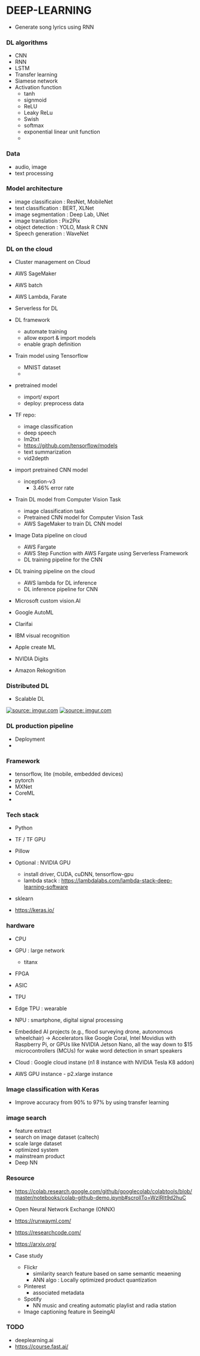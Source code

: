 # DEEP-LEARNING
- Generate song lyrics using RNN 

### DL algorithms
- CNN 
- RNN 
- LSTM
- Transfer learning 
- Siamese network
- Activation function 
    - tanh 
    - signmoid 
    - ReLU
    - Leaky ReLu 
    - Swish 
    - softmax 
    - exponential linear unit function 
    - 


### Data 
- audio, image 
- text processing 


### Model architecture 
- image classificaion : ResNet, MobileNet
- text classification : BERT, XLNet
- image segmentation : Deep Lab, UNet
- image translation : Pix2Pix
- object detection : YOLO, Mask R CNN 
- Speech generation : WaveNet 


### DL on the cloud 
- Cluster management on Cloud 

- AWS SageMaker 
- AWS batch 
- AWS Lambda, Farate 

- Serverless for DL 

- DL framework 
    - automate training
    - allow export & import models 
    - enable graph definition 

- Train model using Tensorflow 
    - MNIST dataset
    - 
- pretrained model 
    - import/ export 
    - deploy: preprocess data 
- TF repo: 
    - image classification
    - deep speech 
    - lm2txt
    - https://github.com/tensorflow/models
    - text summarization 
    - vid2depth
- import pretrained CNN model 
    - inception-v3 
        - 3.46% error rate 



- Train DL model from Computer Vision Task 
    - image classification task 
    - Pretrained CNN model for Computer Vision Task 
    - AWS SageMaker to train DL CNN model 
    


- Image Data pipeline on cloud 
    - AWS Fargate 
    - AWS Step Function with AWS Fargate using Serverless Framework 
    - DL training pipeline for the CNN 


- DL training pipeline on the cloud 
    - AWS lambda for DL inference
    - DL inference pipeline for CNN


- Microsoft custom vision.AI 
- Google AutoML 
- Clarifai 
- IBM visual recognition
- Apple create ML 
- NVIDIA Digits
- Amazon Rekognition



### Distributed DL 
- Scalable DL 




<a href="https://imgur.com/QjLksYU"><img src="https://i.imgur.com/QjLksYU.png" title="source: imgur.com" /></a>
<a href="https://imgur.com/C0nHzNx"><img src="https://i.imgur.com/C0nHzNx.png" title="source: imgur.com" /></a>

### DL production pipeline 
- Deployment
- 



### Framework 
- tensorflow, lite (mobile, embedded devices)
- pytorch 
- MXNet
- CoreML
- 


### Tech stack 
- Python 
- TF / TF GPU  
- Pillow 
- Optional : NVIDIA GPU 
    - install driver, CUDA, cuDNN, tensorflow-gpu
    - lambda stack : https://lambdalabs.com/lambda-stack-deep-learning-software

- sklearn 
- https://keras.io/

### hardware 
- CPU 
- GPU : large network 
    - titanx 
- FPGA
- ASIC 
- TPU 
- Edge TPU : wearable
- NPU : smartphone, digital signal processing 
- Embedded AI projects (e.g., flood surveying drone, autonomous wheelchair) → Accelerators like Google Coral, Intel Movidius with Raspberry Pi, or GPUs like NVIDIA Jetson Nano, all the way down to $15 microcontrollers (MCUs) for wake word detection in smart speakers
    

- Cloud : Google cloud instane (n1 8 instance with NVIDIA Tesla K8 addon)

- AWS GPU instance - p2.xlarge instance 


### Image classification with Keras 
- Improve accuracy from 90% to 97% by using transfer learning 


### image search 
- feature extract 
- search on image dataset (caltech)
- scale large dataset 
- optimized system 
- mainstream product 
- Deep NN 






### Resource 
- https://colab.research.google.com/github/googlecolab/colabtools/blob/master/notebooks/colab-github-demo.ipynb#scrollTo=WzIRIt9d2huC
- Open Neural Network Exchange (ONNX) 
- https://runwayml.com/
- https://researchcode.com/
- https://arxiv.org/



- Case study
    - Flickr 
        - similarity search feature based on same semantic meaening 
        - ANN algo : Locally optimized product quantization 
    - Pinterest 
        - associated metadata 
    - Spotify 
        - NN music and creating automatic playlist and radia station 
    - Image captioning feature in SeeingAI 




### TODO
- deeplearning.ai 
- https://course.fast.ai/